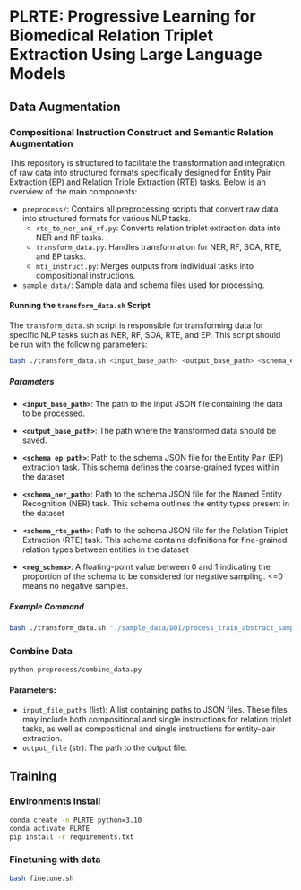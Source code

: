 # PLRTE: Progressive Learning for Biomedical Relation Triplet Extraction Using Large Language Models

## Data Augmentation

### Compositional Instruction Construct and Semantic Relation Augmentation

This repository is structured to facilitate the transformation and integration of raw data into structured formats specifically designed for Entity Pair Extraction (EP) and Relation Triple Extraction (RTE) tasks. Below is an overview of the main components:

- `preprocess/`: Contains all preprocessing scripts that convert raw data into structured formats for various NLP tasks.
  - `rte_to_ner_and_rf.py`: Converts relation triplet extraction data into NER and RF tasks.
  - `transform_data.py`: Handles transformation for NER, RF, SOA, RTE, and EP tasks.
  -  `mti_instruct.py`: Merges outputs from individual tasks into compositional instructions.
- `sample_data/`: Sample data and schema files used for processing.

#### Running the `transform_data.sh` Script

The `transform_data.sh` script is responsible for transforming data for specific NLP tasks such as NER, RF, SOA, RTE, and EP.  This script should be run with the following parameters:

```bash
bash ./transform_data.sh <input_base_path> <output_base_path> <schema_ep_path> <schema_ner_path> <schema_rte_path> <neg_schema>
```

##### Parameters

- **`<input_base_path>`**: The path to the input JSON file containing the data to be processed.

- **`<output_base_path>`**: The path where the transformed data should be saved.

- **`<schema_ep_path>`**: Path to the schema JSON file for the Entity Pair (EP) extraction task.  This schema defines the coarse-grained types within the dataset

- **`<schema_ner_path>`**: Path to the schema JSON file for the Named Entity Recognition (NER) task.  This schema outlines the entity types present in the dataset

- **`<schema_rte_path>`**: Path to the schema JSON file for the Relation Triplet Extraction (RTE) task.  This schema contains definitions for fine-grained relation types between entities in the dataset

- **`<neg_schema>`**: A floating-point value between 0 and 1 indicating the proportion of the schema to be considered for negative sampling. <=0 means no negative samples.


##### Example Command

```bash
bash ./transform_data.sh "./sample_data/DDI/process_train_abstract_sample300" "./sample_data/DDI/composite_data/train_abstract" "./sample_data/DDI/schema/schema_ep.json" "./sample_data/DDI/schema/schema_ner.json" "./sample_data/DDI/schema/schema.json"  1
```

### Combine Data
```bash
python preprocess/combine_data.py
```
#### Parameters:
- `input_file_paths` (list): A list containing paths to JSON files. These files may include both compositional and single instructions for relation triplet tasks, as well as compositional and single instructions for entity-pair extraction.
- `output_file` (str): The path to the output file.

## Training
### Environments Install
```bash
conda create -n PLRTE python=3.10
conda activate PLRTE
pip install -r requirements.txt
```

### Finetuning with data
```bash
bash finetune.sh
```